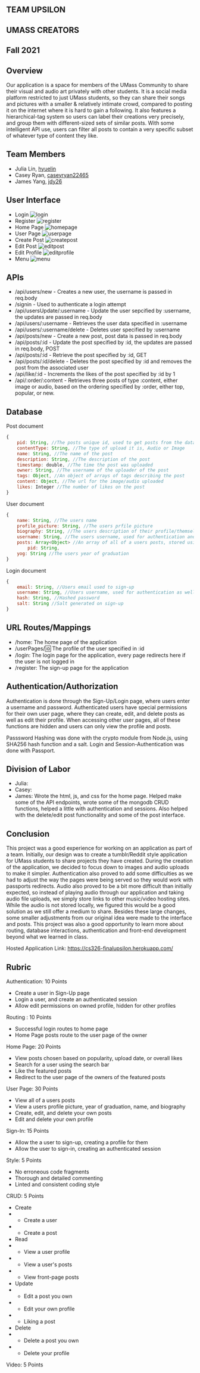 ## TEAM UPSILON
## UMASS CREATORS
## Fall 2021
## Overview
Our application is a space for members of the UMass Community to share their visual and audio art privately with other students. It is a social media platform restricted to just UMass students, so they can share their songs and pictures with a smaller & relatively intimate crowd, compared to posting it on the internet where it is hard to gain a following. It also features a hierarchical-tag system so users can label their creations very precisely, and group them with different-sized sets of similar posts. With some intelligent API use, users can filter all posts to contain a very specific subset of whatever type of content they like. 
## Team Members
 - Julia Lin, [hyuelin](https://github.com/hyuelin)
 - Casey Ryan, [caseyryan22465](https://github.com/caseyryan22465)
 - James Yang, [jdy26](https://github.com/jdy26)
## User Interface
* Login
![login](signinFinal.PNG)
* Register
![register](registerFinal.PNG)
* Home Page
![homepage](homepageFinal.PNG)
* User Page
![userpage](userpageFinal.PNG)
* Create Post
![createpost](createpostFinal.PNG)
* Edit Post
![editpost](editpostFinal.PNG)
* Edit Profile
![editprofile](editprofileFinal.PNG)
* Menu
![menu](menuFinal.PNG)

## APIs
 - /api/users/new - Creates a new user, the username is passed in req.body
 - /signin - Used to authenticate a login attempt
 - /api/usersUpdate/:username - Update the user sepcified by :username, the updates are passed in req.body
 - /api/users/:username - Retrieves the user data specified in :username
 - /api/users/:username/delete - Deletes user specified by :username
 - /api/posts/new - Create a new post, post data is passed in req.body
 - /api/posts/:id - Update the post specified by :id, the updates are passed in req.body, POST
 - /api/posts/:id - Retrieve the post specified by :id, GET
 - /api/posts/:id/delete - Deletes the post specified by :id and removes the post from the associated user
 - /api/like/:id - Increments the likes of the post specified by :id by 1
 - /api/:order/:content - Retrieves three posts of type :content, either image or audio, based on the ordering specified by :order, either top, popular, or new.
## Database
Post document
```js
{
    pid: String, //The posts unique id, used to get posts from the database
    contentType: String, //The type of upload it is, Audio or Image
    name: String, //The name of the post
    description: String, //The description of the post
    timestamp: double, //The time the post was uploaded
    owner: String, //The username of the uploader of the post
    tags: Object, //An object of arrays of tags describing the post
    content: Object, //The url for the image/audio uploaded
    likes: Integer //The number of likes on the post
}
```
User document 
```js
{
    name: String, //The users name
    profile_picture: String, //The users prfile picture
    biography: String, //The users description of their profile/themself
    username: String, //The users username, used for authentication and routing to their profile
    posts: Array<Object> //An array of all of a users posts, stored using the posts id to access it in the post document
        pid: String,
    yog: String //The users year of graduation
}
```
Login document
```js
{
    email: String, //Users email used to sign-up
    username: String, //Users username, used for authentication as well as being what users are referred to
    hash: String, //Hashed password
    salt: String //Salt generated on sign-up
}
```
## URL Routes/Mappings
 - /home: The home page of the application
 - /userPages/:id: The profile of the user specified in :id
 - /login: The login page for the application, every page redirects here if the user is not logged in
 - /register: The sign-up page for the application
## Authentication/Authorization
Authentication is done through the Sign-Up/Login page, where users enter a username and password. Authenticated users have special permissions for their own user page, where they can create, edit, and delete posts as well as edit their profile. When accessing other user pages, all of these functions are hidden and users can only view the profile and posts.

Passsword Hashing was done with the crypto module from Node.js, using SHA256 hash function and a salt. Login and Session-Authentication was done with Passport.
## Division of Labor
 - Julia:
 - Casey:
 - James: Wrote the html, js, and css for the home page. Helped make some of the API endpoints, wrote some of the mongodb CRUD functions, helped a little with authentication and sessions. Also helped with the delete/edit post functionality and some of the post interface.
## Conclusion
This project was a good experience for working on an application as part of a team. Initially, our design was to create a tumblr/Reddit style application for UMass students to share projects they have created. During the creation of the application, we decided to focus down to images and audio uploads to make it simpler. Authentication also proved to add some difficulties as we had to adjust the way the pages were being served so they would work with passports redirects. Audio also proved to be a bit more difficult than initially expected, so instead of playing audio through our application and taking audio file uploads, we simply store links to other music/video hosting sites. While the audio is not stored locally, we figured this would be a good solution as we still offer a medium to share. Besides these large changes, some smaller adjustments from our original idea were made to the interface and posts. This project was also a good opportunity to learn more about routing, database interactions, authentication and front-end development beyond what we learned in class.


Hosted Application Link: https://cs326-finalupsilon.herokuapp.com/

## Rubric
Authentication: 10 Points
 - Create a user in Sign-Up page
 - Login a user, and create an authenticated session
 - Allow edit permissions on owned profile, hidden for other profiles
  
Routing : 10 Points
 - Successful login routes to home page
 - Home Page posts route to the user page of the owner
  
Home Page: 20 Points
 - View posts chosen based on popularity, upload date, or overall likes
 - Search for a user using the search bar
 - Like the featured posts
 - Redirect to the user page of the owners of the featured posts
  
User Page: 30 Points
 - View all of a users posts
 - View a users profile picture, year of graduation, name, and biography
 - Create, edit, and delete your own posts
 - Edit and delete your own profile
  
Sign-In: 15 Points
 - Allow the a user to sign-up, creating a profile for them
 - Allow the user to sign-in, creating an authenticated session

Style: 5 Points
 - No erroneous code fragments
 - Thorough and detailed commenting
 - Linted and consistent coding style

CRUD: 5 Points
 - Create
 - - Create a user
 - - Create a post
 - Read
 - - View a user profile
 - - View a user's posts
 - - View front-page posts
 - Update
 - - Edit a post you own
 - - Edit your own profile
 - - Liking a post
 - Delete
 - - Delete a post you own
 - - Delete your profile

Video: 5 Points
